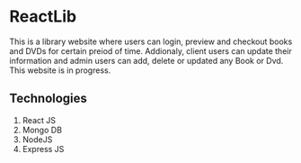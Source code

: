 # ReactLib

This is a library website where users can login, preview and checkout books and DVDs for certain preiod of time. Addionaly, client users can update their information and admin users can add, delete or updated any Book or Dvd. This website is in progress.

## Technologies
1. React JS
2. Mongo DB
3. NodeJS
4. Express JS
